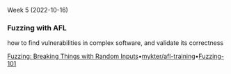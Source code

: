 Week 5 (2022-10-16)

### Fuzzing with AFL

how to find vulnerabilities in complex software, and validate its correctness

[Fuzzing: Breaking Things with Random Inputs](https://www.fuzzingbook.org/html/Fuzzer.html)•[mykter/afl-training](https://github.com/mykter/afl-training)•[Fuzzing-101](https://github.com/antonio-morales/Fuzzing101)
